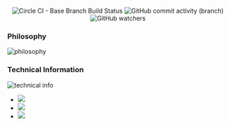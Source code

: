 <p align="center">
<img alt="Circle CI - Base Branch Build Status" src="https://img.shields.io/circleci/build/github/xealea/xea-linux-android-4.4/master?color=%23FFFFFF&labelColor=%231D3557&logo=circleci&style=for-the-badge">
<img alt="GitHub commit activity (branch)" src="https://img.shields.io/github/commit-activity/w/xealea/xea-linux-android-4.4/master?color=%23FFFFFF&labelColor=%231D3557&logo=github&style=for-the-badge">
<img alt="GitHub watchers" src="https://img.shields.io/github/watchers/xealea/xea-linux-x86?color=%23FFFFFF&labelColor=%231D3557&logo=code-review&style=for-the-badge">

### Philosophy
![philosophy](https://i.postimg.cc/W18WVxkV/IMG-20220905-095516.png "philosophy")

### Technical Information
![technical info](https://i.postimg.cc/wTcF5nFN/IMG-20220904-192429.png "technical info")

- <a href="https://sourceforge.net/p/linux-kernel-xo5"><img src="https://img.shields.io/badge/Sourceforge-red?color=%23FFFFFF&labelColor=%231D3557&logo=sourceforge&style=for-the-badge">
- <a href="https://t.me/XeaRandom"><img src="https://img.shields.io/badge/telegram-red?color=%23FFFFFF&labelColor=%231D3557&logo=telegram&style=for-the-badge">
- <a href="https://t.me/Xealea"><img src="https://img.shields.io/badge/donate-red?color=%23FFFFFF&labelColor=%231D3557&logo=paypal&style=for-the-badge">
